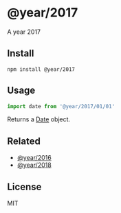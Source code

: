 # @year/2017

A year 2017

## Install

~~~
npm install @year/2017
~~~

## Usage

~~~js
import date from '@year/2017/01/01'
~~~

Returns a [Date](https://developer.mozilla.org/en-US/docs/Web/JavaScript/Reference/Global_Objects/Date) object.

## Related

* [@year/2016](https://github.com/antonmedv/year/tree/master/packages/2016)
* [@year/2018](https://github.com/antonmedv/year/tree/master/packages/2018)

## License

MIT
